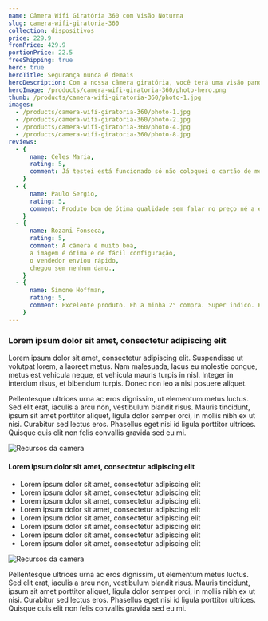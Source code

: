 ```yaml
---
name: Câmera Wifi Giratória 360 com Visão Noturna
slug: camera-wifi-giratoria-360
collection: dispositivos
price: 229.9
fromPrice: 429.9
portionPrice: 22.5
freeShipping: true
hero: true
heroTitle: Segurança nunca é demais
heroDescription: Com a nossa câmera giratória, você terá uma visão panorâmica completa do ambiente, cobrindo todos os cantos e ângulos importantes. Nunca mais deixe um ponto cego comprometer a sua segurança!
heroImage: /products/camera-wifi-giratoria-360/photo-hero.png
thumb: /products/camera-wifi-giratoria-360/photo-1.jpg
images:
  - /products/camera-wifi-giratoria-360/photo-1.jpg
  - /products/camera-wifi-giratoria-360/photo-2.jpg
  - /products/camera-wifi-giratoria-360/photo-4.jpg
  - /products/camera-wifi-giratoria-360/photo-8.jpg
reviews:
  - {
      name: Celes Maria,
      rating: 5,
      comment: Já testei está funcionado só não coloquei o cartão de memoria ainda mas parece tudo ok obrigada ao vendedor recomendo o produto.,
    }
  - {
      name: Paulo Sergio,
      rating: 5,
      comment: Produto bom de ótima qualidade sem falar no preço né a entrega foi super rápida bem embalado gostei muito se der tudo certo vou comprar outras!,
    }
  - {
      name: Rozani Fonseca,
      rating: 5,
      comment: A câmera é muito boa,
      a imagem é ótima e de fácil configuração,
      o vendedor enviou rápido,
      chegou sem nenhum dano.,
    }
  - {
      name: Simone Hoffman,
      rating: 5,
      comment: Excelente produto. Eh a minha 2° compra. Super indico. Bem embalado.,
    }
---
```


### Lorem ipsum dolor sit amet, consectetur adipiscing elit

Lorem ipsum dolor sit amet, consectetur adipiscing elit. Suspendisse ut volutpat lorem, a laoreet metus. Nam malesuada, lacus eu molestie congue, metus est vehicula neque, et vehicula mauris turpis in nisl. Integer in interdum risus, et bibendum turpis. Donec non leo a nisi posuere aliquet.

Pellentesque ultrices urna ac eros dignissim, ut elementum metus luctus. Sed elit erat, iaculis a arcu non, vestibulum blandit risus. Mauris tincidunt, ipsum sit amet porttitor aliquet, ligula dolor semper orci, in mollis nibh ex ut nisi. Curabitur sed lectus eros. Phasellus eget nisi id ligula porttitor ultrices. Quisque quis elit non felis convallis gravida sed eu mi.

![Recursos da camera](/products/bomba-eletrica-galao/photo-5.jpg)

#### Lorem ipsum dolor sit amet, consectetur adipiscing elit

- Lorem ipsum dolor sit amet, consectetur adipiscing elit
- Lorem ipsum dolor sit amet, consectetur adipiscing elit
- Lorem ipsum dolor sit amet, consectetur adipiscing elit
- Lorem ipsum dolor sit amet, consectetur adipiscing elit
- Lorem ipsum dolor sit amet, consectetur adipiscing elit
- Lorem ipsum dolor sit amet, consectetur adipiscing elit
- Lorem ipsum dolor sit amet, consectetur adipiscing elit
- Lorem ipsum dolor sit amet, consectetur adipiscing elit

![Recursos da camera](/products/bomba-eletrica-galao/photo-3.jpg)

Pellentesque ultrices urna ac eros dignissim, ut elementum metus luctus. Sed elit erat, iaculis a arcu non, vestibulum blandit risus. Mauris tincidunt, ipsum sit amet porttitor aliquet, ligula dolor semper orci, in mollis nibh ex ut nisi. Curabitur sed lectus eros. Phasellus eget nisi id ligula porttitor ultrices. Quisque quis elit non felis convallis gravida sed eu mi.
